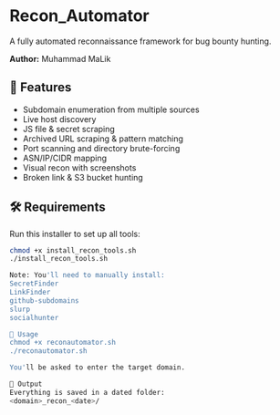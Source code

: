 # Recon_Automator

A fully automated reconnaissance framework for bug bounty hunting.

**Author:** Muhammad MaLik

## 🚀 Features
- Subdomain enumeration from multiple sources
- Live host discovery
- JS file & secret scraping
- Archived URL scraping & pattern matching
- Port scanning and directory brute-forcing
- ASN/IP/CIDR mapping
- Visual recon with screenshots
- Broken link & S3 bucket hunting

## 🛠 Requirements

Run this installer to set up all tools:

```bash
chmod +x install_recon_tools.sh
./install_recon_tools.sh

Note: You'll need to manually install:
SecretFinder
LinkFinder
github-subdomains
slurp
socialhunter

🚦 Usage
chmod +x reconautomator.sh
./reconautomator.sh

You'll be asked to enter the target domain.

📂 Output
Everything is saved in a dated folder:
<domain>_recon_<date>/
